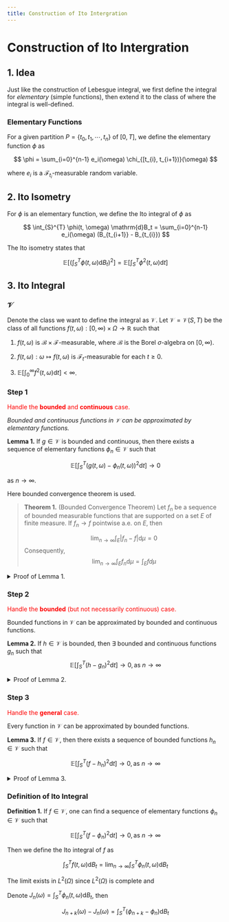 ```yaml
---
title: Construction of Ito Intergration
---
```

# Construction of Ito Intergration

## 1. Idea

Just like the construction of Lebesgue integral, we first define the integral for *elementary* (simple functions), then extend it to the class of where the integral is well-defined.

### Elementary Functions

For a given partition $P = \{t_0, t_1, \cdots, t_n\}$ of $[0, T]$, we define the elementary function $\phi$ as

$$
\phi = \sum_{i=0}^{n-1} e_i(\omega) \chi_{[t_{i}, t_{i+1})}(\omega)
$$

where $e_i$ is a $\mathcal{F}_{t_{i}}$-measurable random variable.

## 2. Ito Isometry

For $\phi$ is an elementary function, we define the Ito integral of $\phi$ as

$$
\int_{S}^{T} \phi(t, \omega) \mathrm{d}B_t = \sum_{i=0}^{n-1} e_i(\omega) (B_{t_{i+1}} - B_{t_{i}})
$$

The Ito isometry states that

$$
\mathbb{E} \left[ \left( \int_{S}^{T} \phi(t, \omega) \mathrm{d}B_t \right)^2 \right] = \mathbb{E} \left[ \int_{S}^{T} \phi^2(t, \omega) \mathrm{d}t \right]
$$

## 3. Ito Integral

### $\mathcal{V}$

Denote the class we want to define the integral as $\mathcal{V}$. Let $\mathcal{V} = \mathcal{V}(S, T)$ be the class of all functions $f(t, \omega): [0, \infty) \times \Omega \rightarrow \mathbb{R}$ such that

1. $f(t, \omega)$ is $\mathcal{B} \times \mathcal{F}$-measurable, where $\mathcal{B}$ is the Borel $\sigma$-algebra on $[0, \infty)$.

2. $f(t, \omega): \omega \mapsto f(t, \omega)$ is $\mathcal{F}_t$-measurable for each $t \geq 0$.

3. $\mathbb{E} \left[ \int_{0}^{\infty} f^2(t, \omega) \mathrm{d}t \right] < \infty$.

### Step 1

<span style="color:red">Handle the **bounded** and **continuous** case.</span>

*Bounded and continuous functions in $\mathcal{V}$ can be approximated by elementary functions.*

**Lemma 1.** If $g \in \mathcal{V}$ is bounded and continuous, then there exists a sequence of elementary functions $\phi_n \in \mathcal{V}$ such that

$$
\mathbb{E} \left[ \int_{S}^{T} (g(t, \omega) - \phi_n(t, \omega))^2 \mathrm{d}t \right] \rightarrow 0
$$

as $n \rightarrow \infty$.

Here bounded convergence theorem is used.

> **Theorem 1.** (Bounded Convergence Theorem) Let $f_n$ be a sequence of bounded measurable functions that are supported on a set $E$ of finite measure. If $f_n \rightarrow f$ pointwise a.e. on $E$, then
>
> $$
> \lim_{n \rightarrow \infty} \int_{E} |f_n - f| \mathrm{d}\mu = 0
> $$
> Consequently,
> $$
> \lim_{n \rightarrow \infty} \int_{E} f_n \mathrm{d}\mu = \int_{E} f d\mu
> $$

<details>
<summary>Proof of Lemma 1.</summary>

Define $\phi_n$ as

$$
\phi_n(t, \omega) = \sum_{i=0}^{n-1} g(t_i, \omega) \chi_{[t_{i}, t_{i+1})}(t)
$$
thus $\phi_n$ is an elementary function.

$$
\int_S^T (g-\phi_n)^2 \mathrm{d}t \rightarrow 0， \text{as } n \rightarrow \infty \tag{1}
$$
since $g$ is continuous and $[S, T]$ is compact.
<details>
<summary>Proof of (1)</summary>

Given $\omega$, $\forall \epsilon > 0$, $\exists \delta > 0$ such that
$\forall t, t' \in [S, T]$ with $|t - t'| < \delta$, we have $|g(t, \omega) - g(t', \omega)| < \sqrt{\frac{\epsilon}{T-S}}$. Choose $n$ such that $\frac{1}{n} < \frac{\delta}{2}$, then
$$
|g(t, \omega) - \phi_n(t, \omega)|^2 = |g(t, \omega) - g(t_i, \omega)|^2 < \frac{\epsilon}{T-S}
$$
since $|t - t_i| < \frac{2}{n} < \delta$.

Thus we have
$$
\int_S^T (g-\phi_n)^2 \mathrm{d}t < \frac{\epsilon}{T-S} \int_S^T \mathrm{d}t = \epsilon
$$

</details>

Denote $I_n(\omega) = \int_S^T (g-\phi_n)^2 \mathrm{d}t$, Eq.(1) suggests that $I_n(\omega) \rightarrow 0$ pointwisely respect to $\omega$.

Here we just need to verify that $I_n(\omega)$ is bounded and measurable, then we can apply the bounded convergence theorem.

- Boundedness: $I_n(\omega) \leq \int_S^T g^2 \mathrm{d}t < M^2 (T-S)$, where $M$ is the bound of $g$.
- Measurability: $I_n(\omega)$ is measurable since $g$ is measurable according to Fubini's theorem.

</details>

### Step 2

<span style="color:red">Handle the **bounded** (but not necessarily continuous) case.</span>

Bounded functions in $\mathcal{V}$ can be approximated by bounded and continuous functions.

**Lemma 2.** If $h \in \mathcal{V}$ is bounded, then $\exists$ bounded and continuous functions $g_n$ such that 
$$
\mathbb{E} \left[ \int_{S}^{T} (h - g_n)^2 \mathrm{d}t \right] \rightarrow 0, \text{as } n \rightarrow \infty
$$

<details>
<summary>Proof of Lemma 2.</summary>

Suppose $h$ is bounded by $M$, first $\phi_n : \mathbb{R} \rightarrow \mathbb{R}$ is constructed as follows:

1. $\phi_n(x) =0 $ for $x \le -\cfrac{1}{n}$ and $x \ge 0$.
2. $\int_{-\infty}^{\infty} \phi_n(x) \mathrm{d}x = 1$.

Then define $g_n$ as

$$
g_n(t, \omega) = \int_{-\infty}^{\infty} \phi_n(t-s) h(s, \omega) \mathrm{d}s
$$

Then $g_n$ is bounded and continuous for each $\omega$. And $g_n$ is $\mathcal{F}_t$-measurable for each $t$ since $h$ is $\mathcal{F}_t$-measurable. Also $\phi_n$ and $g_n$ are seleted for 
$$
\int_{S}^{T} (h - g_n)^2 \mathrm{d}t \rightarrow 0, \text{as } n \rightarrow \infty
$$

- $\phi_n$: 
<img src="ito_phi.png" width="300">
- $h$:
<img src="ito_h.png" width="300">
- $g_n$ ($n=5$):
<img src="ito_g.png" width="300">

</details>

### Step 3

<span style="color:red">Handle the **general** case.</span>

Every function in $\mathcal{V}$ can be approximated by bounded functions.

**Lemma 3.** If $f \in \mathcal{V}$, then there exists a sequence of bounded functions $h_n \in \mathcal{V}$ such that

$$
\mathbb{E} \left[ \int_{S}^{T} (f - h_n)^2 \mathrm{d}t \right] \rightarrow 0, \text{as } n \rightarrow \infty
$$

<details>
<summary>Proof of Lemma 3.</summary>

For each $n$, let $h_n$ satisfy
$$
h_n(t, \omega) = \begin{cases}
f(t, \omega), & |f(t, \omega)| \le n \\
n, & f(t, \omega) > n \\
-n, & f(t, \omega) < -n
\end{cases}
$$

By **Dominated Convergence Theorem**, we have the desired result.

</details>

### Definition of Ito Integral

**Definition 1.** If $f \in \mathcal{V}$, one can find  a sequence of elementary functions $\phi_n \in \mathcal{V}$ such that

$$
\mathbb{E} \left[ \int_{S}^{T} (f - \phi_n)^2 \mathrm{d}t \right] \rightarrow 0, \text{as } n \rightarrow \infty
$$

Then we define the Ito integral of $f$ as

$$
\int_{S}^{T} f(t, \omega) \mathrm{d}B_t = \lim_{n \rightarrow \infty} \int_{S}^{T} \phi_n(t, \omega) \mathrm{d}B_t
$$

The limit exists in $L^2(\Omega)$ since $L^2(\Omega)$ is complete and 

Denote $J_n(\omega) = \int_{S}^{T} \phi_n(t, \omega) \mathrm{d}B_t$, then

$$
J_{n+k}(\omega) - J_n(\omega) = \int_{S}^{T} (\phi_{n+k} - \phi_n) \mathrm{d}B_t
$$
